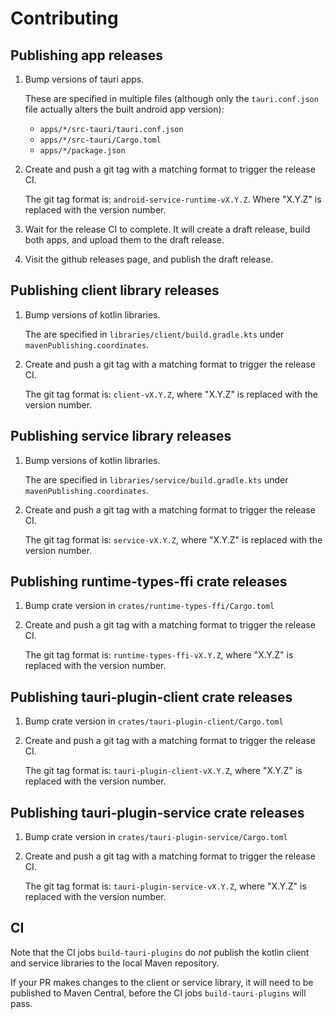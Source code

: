 # Contributing

## Publishing app releases

1. Bump versions of tauri apps.

    These are specified in multiple files (although only the `tauri.conf.json` file actually alters the built android app version):
    - `apps/*/src-tauri/tauri.conf.json`
    - `apps/*/src-tauri/Cargo.toml`
    - `apps/*/package.json`

2. Create and push a git tag with a matching format to trigger the release CI.

    The git tag format is: `android-service-runtime-vX.Y.Z`. Where "X.Y.Z" is replaced with the version number.

3. Wait for the release CI to complete. It will create a draft release, build both apps, and upload them to the draft release.
4. Visit the github releases page, and publish the draft release.


## Publishing client library releases

1. Bump versions of kotlin libraries.

    The are specified in `libraries/client/build.gradle.kts` under `mavenPublishing.coordinates`.

2. Create and push a git tag with a matching format to trigger the release CI.

    The git tag format is: `client-vX.Y.Z`, where "X.Y.Z" is replaced with the version number.

## Publishing service library releases

1. Bump versions of kotlin libraries.

    The are specified in `libraries/service/build.gradle.kts` under `mavenPublishing.coordinates`.

2. Create and push a git tag with a matching format to trigger the release CI.

    The git tag format is: `service-vX.Y.Z`, where "X.Y.Z" is replaced with the version number.


## Publishing runtime-types-ffi crate releases

1. Bump crate version in `crates/runtime-types-ffi/Cargo.toml`

2. Create and push a git tag with a matching format to trigger the release CI.

    The git tag format is: `runtime-types-ffi-vX.Y.Z`, where "X.Y.Z" is replaced with the version number.
    
## Publishing tauri-plugin-client crate releases

1. Bump crate version in `crates/tauri-plugin-client/Cargo.toml`

2. Create and push a git tag with a matching format to trigger the release CI.

    The git tag format is: `tauri-plugin-client-vX.Y.Z`, where "X.Y.Z" is replaced with the version number.

    
## Publishing tauri-plugin-service crate releases

1. Bump crate version in `crates/tauri-plugin-service/Cargo.toml`

2. Create and push a git tag with a matching format to trigger the release CI.

    The git tag format is: `tauri-plugin-service-vX.Y.Z`, where "X.Y.Z" is replaced with the version number.

## CI

Note that the CI jobs `build-tauri-plugins` do *not* publish the kotlin client and service libraries to the local Maven repository.

If your PR makes changes to the client or service library, it will need to be published to Maven Central, before the CI jobs `build-tauri-plugins` will pass.
